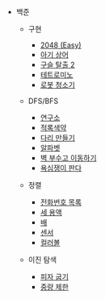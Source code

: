- 백준  
    - 구현  
        - [2048 (Easy)](https://github.com/leehj8896/problem-solving/tree/master/문제풀이/2048(Easy)/)
        - [아기 상어](https://github.com/leehj8896/problem-solving/tree/master/문제풀이/아기상어/)
        - [구슬 탈출 2](https://github.com/leehj8896/problem-solving/tree/master/문제풀이/구슬탈출2/)
        - [테트로미노](https://github.com/leehj8896/problem-solving/tree/master/문제풀이/테트로미노/)
        - [로봇 청소기](https://github.com/leehj8896/problem-solving/tree/master/문제풀이/로봇청소기/)

    - DFS/BFS  
        - [연구소](https://github.com/leehj8896/problem-solving/tree/master/문제풀이/연구소/)
        - [적록색약](https://github.com/leehj8896/problem-solving/tree/master/문제풀이/적록색약/)
        - [다리 만들기](https://github.com/leehj8896/problem-solving/tree/master/문제풀이/다리만들기/)
        - [알파벳](https://github.com/leehj8896/problem-solving/tree/master/문제풀이/알파벳/)
        - [벽 부수고 이동하기](https://github.com/leehj8896/problem-solving/tree/master/문제풀이/벽부수고이동하기/)
        - [욕심쟁이 판다](https://github.com/leehj8896/problem-solving/tree/master/문제풀이/욕심쟁이판다/)
        
    - 정렬  
        - [전화번호 목록](https://github.com/leehj8896/problem-solving/tree/master/문제풀이/전화번호목록/)
        - [세 용액](https://github.com/leehj8896/problem-solving/tree/master/문제풀이/세용액/)
        - [배](https://github.com/leehj8896/problem-solving/tree/master/문제풀이/배/)
        - [센서](https://github.com/leehj8896/problem-solving/tree/master/문제풀이/센서/)
        - [컬러볼](https://github.com/leehj8896/problem-solving/tree/master/문제풀이/컬러볼/)

    - 이진 탐색
        - [피자 굽기](https://github.com/leehj8896/problem-solving/tree/master/문제풀이/피자굽기/)
        - [중량 제한](https://github.com/leehj8896/problem-solving/tree/master/문제풀이/중량제한/)